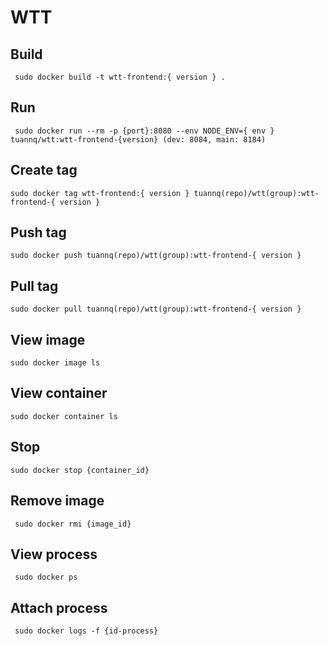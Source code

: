 # WTT 

## Build 
```
 sudo docker build -t wtt-frontend:{ version } .
```
 ## Run 
```
 sudo docker run --rm -p {port}:8080 --env NODE_ENV={ env } tuannq/wtt:wtt-frontend-{version} (dev: 8084, main: 8184)
 ```
 ## Create tag
 ```
 sudo docker tag wtt-frontend:{ version } tuannq(repo)/wtt(group):wtt-frontend-{ version }
 ```
 ## Push tag
 ```
 sudo docker push tuannq(repo)/wtt(group):wtt-frontend-{ version }
 ```
 ## Pull tag
 ```
 sudo docker pull tuannq(repo)/wtt(group):wtt-frontend-{ version }
 ```
 ## View image 
 ```
 sudo docker image ls
 ```
 ## View container
 ```
 sudo docker container ls
 ```
 ## Stop
 ```
 sudo docker stop {container_id}
 ```
 ## Remove image
 ```
  sudo docker rmi {image_id}
 ```
  ## View process
 ```
  sudo docker ps
 ```
 ## Attach process
 ```
  sudo docker logs -f {id-process}